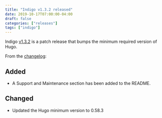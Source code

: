 ```yaml
---
title: "Indigo v1.3.2 released"
date: 2019-10-17T07:00:00-04:00
draft: false
categories: ["releases"]
tags: ["indigo"]
---
```


Indigo [v1.3.2] is a patch release that bumps the minimum required version of Hugo.

<!--more-->

From the [changelog]:

## Added

- A Support and Maintenance section has been added to the README.

## Changed

- Updated the Hugo minimum version to 0.58.3

[v1.3.2]: https://github.com/AngeloStavrow/indigo/releases/tag/v1.3.2
[changelog]: https://github.com/AngeloStavrow/indigo/blob/master/CHANGELOG.md#132---2019-10-17
